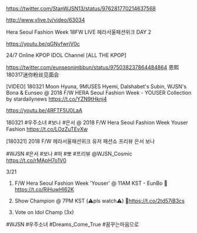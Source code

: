 https://twitter.com/StanWJSN13/status/976281770214637568

http://www.vlive.tv/video/63034

Hera Seoul Fashion Week 18FW LIVE 헤라서울패션위크 DAY 2

https://youtu.be/qGNyfwrjV0c

24/7 Online KPOP IDOL Channel [ALL THE KPOP]

https://twitter.com/eunseonimbbun/status/975038237864484864  恩熙180317迷你粉丝见面会

[VIDEO] 180321 Moon Hyuna, 9MUSES Hyemi, Dalshabet's Subin, WJSN's Bona & Eunseo @ 2018 F/W HERA Seoul Fashion Week - YOUSER Collection by stardailynews https://t.co/YZN9tHknj4

https://youtu.be/4RFTF5U0LaA

180321 #우주소녀 #보나 #은서 @ 2018 F/W Hera Seoul Fashion Week Youser Fashion https://t.co/LOzZuTEvXw

[180321] 2018 F/W 헤라서울패션위크 유저 패션쇼 프리뷰 은서 보나


#WJSN #은서 #보나 #떠 #뽀 #프리뷰
@WJSN_Cosmic https://t.co/rMApH7o1V0

3/21

1) F/W Hera Seoul Fashion Week 'Youser' @ 11AM KST - EunBo
📎https://t.co/RiHuwHl62K

2) Show Champion @ 7PM KST (⚠️pls watch⚠️) 
📎https://t.co/2td57iB3cs

3. Vote on Idol Champ (3x)

#WJSN #우주소녀 #Dreams_Come_True #꿈꾸는마음으로



